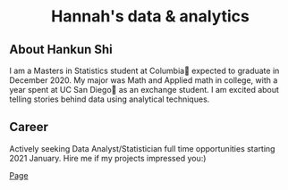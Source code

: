 <center>
  <h1> Hannah's data & analytics </h1>
</center>

<h2> About Hankun Shi </h2>

I am a Masters in Statistics student at Columbia🦁 expected to graduate in December 2020. My major was Math and Applied math in college, with a year spent at UC San Diego🔱 as an exchange student. I am excited about telling stories behind data using analytical techniques.

<h2> Career </h2>
Actively seeking Data Analyst/Statistician full time opportunities starting 2021 January. Hire me if my projects impressed you:)

<a href = "https://hankunshi.github.io/Hannahs_data_world/"> Page </a>
